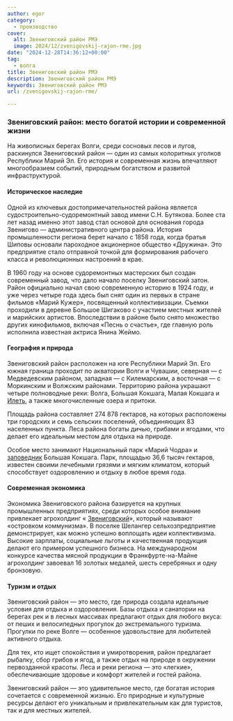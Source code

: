 ```yaml
---
author: egor
category:
  - производство
cover:
  alt: Звениговский район РМЭ
  image: 2024/12/zvenigovskij-rajon-rme.jpg
date: "2024-12-28T14:36:12+00:00"
tag:
  - волга
title: Звениговский район РМЭ
description: Звениговский район РМЭ
keywords: Звениговский район РМЭ
url: /zvenigovskij-rajon-rme/

---
```

### Звениговский район: место богатой истории и современной жизни

На живописных берегах Волги, среди сосновых лесов и лугов, раскинулся Звениговский район — один из самых колоритных уголков Республики Марий Эл. Его история и современная жизнь впечатляют многообразием событий, природным богатством и развитой инфраструктурой.

#### Историческое наследие

Одной из ключевых достопримечательностей района является судостроительно-судоремонтный завод имени С.Н. Бутякова. Более ста лет назад именно этот завод стал основой для основания города Звенигово — административного центра района. История промышленности региона берет начало с 1858 года, когда братья Шиповы основали пароходное акционерное общество «Дружина». Это предприятие стало отправной точкой для формирования рабочего класса и революционных настроений в крае.

В 1960 году на основе судоремонтных мастерских был создан современный завод, что дало начало поселку Звениговский затон. Район официально начал свою современную историю в 1924 году, и уже через четыре года здесь был снят один из первых в стране фильмов «Марий Кужер», посвященный коллективизации. Съемки проходили в деревне Большое Шигаково с участием местных жителей и марийских артистов. Впоследствии в районе было снято множество других кинофильмов, включая «Песнь о счастье», где главную роль исполнила известная актриса Янина Жеймо.

#### География и природа

Звениговский район расположен на юге Республики Марий Эл. Его южная граница проходит по акватории Волги и Чувашии, северная — с Медведевским районом, западная — с Килемарским, а восточная — с Моркинским и Волжским районами. Территорию района украшают четыре полноводные реки: Волга, Большая Кокшага, Малая Кокшага и [Илеть](/zhivaya-ilet-reka-chto-ne-zamerzaet-v-zimnij-stuzhu/), а также многочисленные озера и притоки.

Площадь района составляет 274 878 гектаров, на которых расположены три городских и семь сельских поселений, объединяющих 83 населенных пункта. Леса района богаты дичью, грибами и ягодами, что делает его идеальным местом для отдыха на природе.

Особое место занимают Национальный парк «Марий Чодра» и [заповедник](/ekskursii-bolshaya-kokshaga/) Большая Кокшага. Парк, площадью 36,6 тысяч гектаров, известен своими лечебными грязями и мягким климатом, который способствует оздоровлению и отдыху в любое время года.

#### Современная экономика

Экономика Звениговского района базируется на крупных промышленных предприятиях, среди которых особое внимание привлекает агрохолдинг « [Звениговский](/zvenigovskij/)», который называют «островком коммунизма». В поселке Шелангер сельхозпредприятие демонстрирует, как можно успешно воплощать идеи коллективизма. Высокие зарплаты, социальные льготы и качественная продукция делают его примером успешного бизнеса. На международном конкурсе качества мясной продукции в Франкфурте-на-Майне агрохолдинг завоевал 16 золотых медалей, шесть серебряных и одну бронзовую.

#### Туризм и отдых

Звениговский район — это место, где природа создала идеальные условия для отдыха и оздоровления. Базы отдыха и санатории на берегах рек и в лесных массивах предлагают отдых для любого вкуса: от пеших и велосипедных прогулок до экстремального туризма. Прогулки по реке Волге — особенное удовольствие для любителей активного отдыха.

Для тех, кто ищет спокойствия и умиротворения, район предлагает рыбалку, сбор грибов и ягод, а также отдых на природе в окружении первозданной красоты. Леса и реки региона — это «легкие», обеспечивающие здоровье и комфорт жителей и гостей района.

Звениговский район — это удивительное место, где богатая история сочетается с современной жизнью. Его природные и культурные ресурсы делают его уникальным и привлекательным как для туристов, так и для местных жителей.
